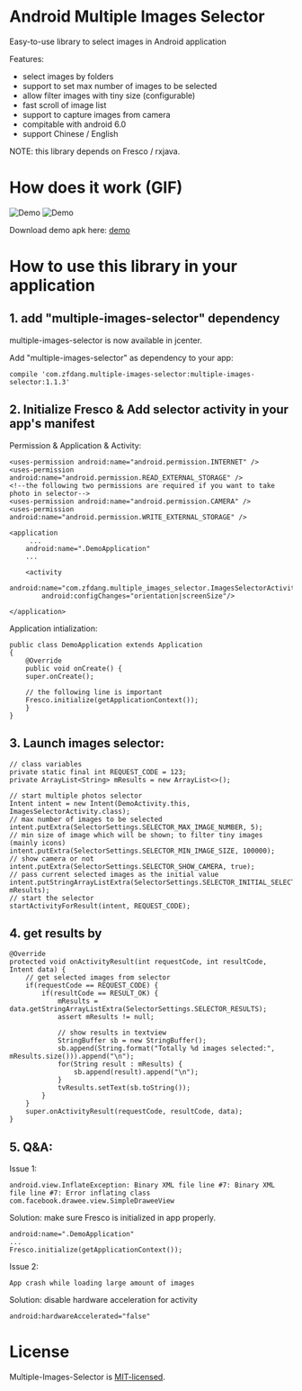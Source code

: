 # Android Multiple Images Selector

Easy-to-use library to select images in Android application

Features:

* select images by folders
* support to set max number of images to be selected
* allow filter images with tiny size (configurable)
* fast scroll of image list
* support to capture images from camera
* compitable with android 6.0
* support Chinese / English

NOTE: this library depends on Fresco / rxjava. 

# How does it work (GIF)
![Demo](demo.gif)   ![Demo](capture.gif)

Download demo apk here: [demo](multiple-images-selector-demo.apk)

# How to use this library in your application

## 1. add "multiple-images-selector" dependency

multiple-images-selector is now available in jcenter.

Add "multiple-images-selector" as dependency to your app:

    compile 'com.zfdang.multiple-images-selector:multiple-images-selector:1.1.3'


## 2. Initialize Fresco & Add selector activity in your app's manifest
Permission & Application & Activity:

    <uses-permission android:name="android.permission.INTERNET" />
    <uses-permission android:name="android.permission.READ_EXTERNAL_STORAGE" />
    <!--the following two permissions are required if you want to take photo in selector-->
    <uses-permission android:name="android.permission.CAMERA" />
    <uses-permission android:name="android.permission.WRITE_EXTERNAL_STORAGE" />
    
    <application
    	 ...
        android:name=".DemoApplication"
        ...
        
        <activity
            android:name="com.zfdang.multiple_images_selector.ImagesSelectorActivity"
            android:configChanges="orientation|screenSize"/>
        
	</application>

Application intialization:

	public class DemoApplication extends Application
	{
    	@Override
    	public void onCreate() {
        super.onCreate();

        // the following line is important
        Fresco.initialize(getApplicationContext());
    	}
	}
 


## 3. Launch images selector:

	// class variables
    private static final int REQUEST_CODE = 123;
    private ArrayList<String> mResults = new ArrayList<>();

    // start multiple photos selector
    Intent intent = new Intent(DemoActivity.this, ImagesSelectorActivity.class);
    // max number of images to be selected
    intent.putExtra(SelectorSettings.SELECTOR_MAX_IMAGE_NUMBER, 5);
    // min size of image which will be shown; to filter tiny images (mainly icons)
    intent.putExtra(SelectorSettings.SELECTOR_MIN_IMAGE_SIZE, 100000);
    // show camera or not
    intent.putExtra(SelectorSettings.SELECTOR_SHOW_CAMERA, true);
    // pass current selected images as the initial value
    intent.putStringArrayListExtra(SelectorSettings.SELECTOR_INITIAL_SELECTED_LIST, mResults);
    // start the selector
    startActivityForResult(intent, REQUEST_CODE);


## 4. get results by
    @Override
    protected void onActivityResult(int requestCode, int resultCode, Intent data) {
        // get selected images from selector
        if(requestCode == REQUEST_CODE) {
            if(resultCode == RESULT_OK) {
                mResults = data.getStringArrayListExtra(SelectorSettings.SELECTOR_RESULTS);
                assert mResults != null;

                // show results in textview
                StringBuffer sb = new StringBuffer();
                sb.append(String.format("Totally %d images selected:", mResults.size())).append("\n");
                for(String result : mResults) {
                    sb.append(result).append("\n");
                }
                tvResults.setText(sb.toString());
            }
        }
        super.onActivityResult(requestCode, resultCode, data);
    }



## 5. Q&A:

Issue 1:	
	
	android.view.InflateException: Binary XML file line #7: Binary XML file line #7: Error inflating class com.facebook.drawee.view.SimpleDraweeView

Solution:	make sure Fresco is initialized in app properly.

	android:name=".DemoApplication"
	...
	Fresco.initialize(getApplicationContext());

Issue 2:
	
	App crash while loading large amount of images
	
Solution: disable hardware acceleration for activity

	android:hardwareAccelerated="false"
	
# License

Multiple-Images-Selector is [MIT-licensed](LICENSE).
